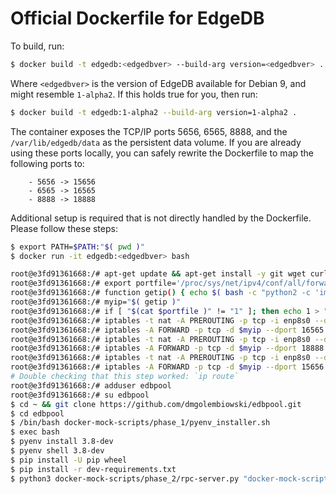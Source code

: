 Official Dockerfile for EdgeDB
==============================

To build, run:

```bash
$ docker build -t edgedb:<edgedbver> --build-arg version=<edgedbver> .
```

Where `<edgedbver>` is the version of EdgeDB available for Debian 9, and
might resemble `1-alpha2`. If this holds true for you, then run:

```bash
$ docker build -t edgedb:1-alpha2 --build-arg version=1-alpha2 .
```

The container exposes the TCP/IP ports 5656, 6565, 8888, and the `/var/lib/edgedb/data`
as the persistent data volume. If you are already using these ports locally,
you can safely rewrite the Dockerfile to map the following ports to:
```
    - 5656 -> 15656
    - 6565 -> 16565
    - 8888 -> 18888
```

Additional setup is required that is not directly handled by the Dockerfile. Please
follow these steps:

```bash
$ export PATH=$PATH:"$( pwd )"
$ docker run -it edgedb:<edgedbver> bash

root@e3fd91361668:/# apt-get update && apt-get install -y git wget curl python2
root@e3fd91361668:/# export portfile='/proc/sys/net/ipv4/conf/all/forwarding'
root@e3fd91361668:/# function getip() { echo $( bash -c "python2 -c 'import socket; print([l for l in ([ip for ip in socket.gethostbyname_ex(socket.gethostname())[2] if not ip.startswith(\"127.\")][:1], [[(s.connect((\"8.8.8.8\", 53)), s.getsockname()[0], s.close()) for s in [socket.socket(socket.AF_INET, socket.SOCK_DGRAM)]][0][1]]) if l][0][0])'" ); }
root@e3fd91361668:/# myip="$( getip )"
root@e3fd91361668:/# if [ "$(cat $portfile )" != "1" ]; then echo 1 > "$portfile"; fi && exec bash
root@e3fd91361668:/# iptables -t nat -A PREROUTING -p tcp -i enp8s0 --dport 6565 -j DNAT --to-destination $myip:16565
root@e3fd91361668:/# iptables -A FORWARD -p tcp -d $myip --dport 16565 -m state --state NEW,ESTABLISHED,RELATED -j ACCEPT
root@e3fd91361668:/# iptables -t nat -A PREROUTING -p tcp -i enp8s0 --dport 8888 -j DNAT --to-destination $myip:18888
root@e3fd91361668:/# iptables -A FORWARD -p tcp -d $myip --dport 18888 -m state --state NEW,ESTABLISHED,RELATED -j ACCEPT
root@e3fd91361668:/# iptables -t nat -A PREROUTING -p tcp -i enp8s0 --dport 15656 -j DNAT --to-destination $myip:5656
root@e3fd91361668:/# iptables -A FORWARD -p tcp -d $myip --dport 15656 -m state --state NEW,ESTABLISHED,RELATED -j ACCEPT
# Double checking that this step worked: `ip route`
root@e3fd91361668:/# adduser edbpool
root@e3fd91361668:/# su edbpool
$ cd ~ && git clone https://github.com/dmgolembiowski/edbpool.git
$ cd edbpool
$ /bin/bash docker-mock-scripts/phase_1/pyenv_installer.sh
$ exec bash
$ pyenv install 3.8-dev
$ pyenv shell 3.8-dev
$ pip install -U pip wheel
$ pip install -r dev-requirements.txt
$ python3 docker-mock-scripts/phase_2/rpc-server.py "docker-mock-scripts/config.json"
